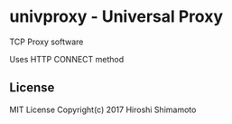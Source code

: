 univproxy - Universal Proxy
===========================

TCP Proxy software

Uses HTTP CONNECT method

License
-------
MIT License Copyright(c) 2017 Hiroshi Shimamoto
